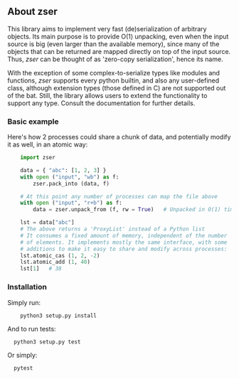 ## About zser

This library aims to implement very fast (de)serialization of arbitrary objects.
Its main purpose is to provide O(1) unpacking, even when the input source is
big (even larger than the available memory), since many of the objects that can
be returned are mapped directly on top of the input source. Thus, *zser* can
be thought of as 'zero-copy serialization', hence its name.

With the exception of some complex-to-serialize types like modules and functions,
*zser* supports every python builtin, and also any user-defined class, although
extension types (those defined in C) are not supported out of the bat. Still, the
library allows users to extend the functionality to support any type. Consult the
documentation for further details.

### Basic example

Here's how 2 processes could share a chunk of data, and potentially modify it as
well, in an atomic way:

```python
    import zser

    data = { "abc": [1, 2, 3] }
    with open ("input", "wb") as f:
        zser.pack_into (data, f)

    # At this point any number of processes can map the file above
    with open ("input", "r+b") as f:
        data = zser.unpack_from (f, rw = True)   # Unpacked in O(1) time.

    lst = data["abc"]
    # The above returns a 'ProxyList' instead of a Python list
    # It consumes a fixed amount of memory, independent of the number
    # of elements. It implements mostly the same interface, with some
    # additions to make it easy to share and modify across processes:
    lst.atomic_cas (1, 2, -2)
    lst.atomic_add (1, 40)
    lst[1]   # 38
```

### Installation

Simply run:

```shell
    python3 setup.py install
```

And to run tests:

```shell
  python3 setup.py test
```

Or simply:

```shell
  pytest
```
